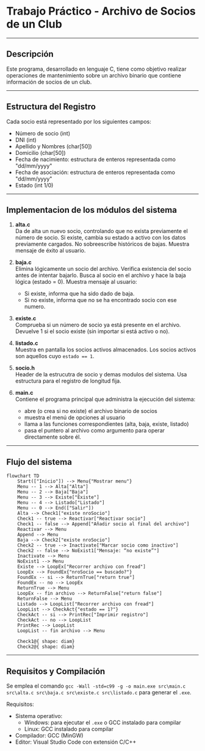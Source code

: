 # Trabajo Práctico - Archivo de Socios de un Club

---

## Descripción

Este programa, desarrollado en lenguaje C, tiene como objetivo realizar operaciones de mantenimiento sobre un archivo binario que contiene información de socios de un club. 

---

## Estructura del Registro

Cada socio está representado por los siguientes campos:

- Número de socio (int)
- DNI (int)
- Apellido y Nombres (char[50])
- Domicilio (char[50])
- Fecha de nacimiento: estructura de enteros representada como "dd/mm/yyyy"
- Fecha de asociación: estructura de enteros representada como "dd/mm/yyyy"
- Estado (int 1/0)

---

## Implementacion de los módulos del sistema

1. **alta.c**  
   Da de alta un nuevo socio, controlando que no exista previamente el número de socio.
   Si existe, cambia su estado a activo con los datos previamente cargados.
   No sobreescribe históricos de bajas.
   Muestra mensaje de éxito al usuario.

2. **baja.c**  
   Elimina lógicamente un socio del archivo.
   Verifica existencia del socio antes de intentar bajarlo.
   Busca al socio en el archivo y hace la baja lógica (estado = 0).
   Muestra mensaje al usuario:
   - Si existe, informa que ha sido dado de baja.
   - Si no existe, informa que no se ha encontrado socio con ese numero. 

3. **existe.c**  
   Comprueba si un número de socio ya está presente en el archivo.
   Devuelve 1 si el socio existe (sin importar si está activo o no).

4. **listado.c**  
   Muestra en pantalla los socios activos almacenados.
   Los socios activos son aquellos cuyo `estado == 1`.

5. **socio.h**  
   Header de la estrucutra de socio y demas modulos del sistema.
   Usa estructura para el registro de longitud fija.

6. **main.c**  
   Contiene el programa principal que administra la ejecución del sistema:
   - abre (o crea si no existe) el archivo binario de socios
   - muestra el menú de opciones al usuario
   - llama a las funciones correspondientes (alta, baja, existe, listado)
   - pasa el puntero al archivo como argumento para operar directamente sobre él.

---

## Flujo del sistema
````mermaid
flowchart TD
    Start(["Inicio"]) --> Menu{"Mostrar menu"}
    Menu -- 1 --> Alta["Alta"]
    Menu -- 2 --> Baja["Baja"]
    Menu -- 3 --> Existe["Existe"]
    Menu -- 4 --> Listado["Listado"]
    Menu -- 0 --> End(["Salir"])
    Alta --> Check1["existe nroSocio"]
    Check1 -- true --> Reactivar["Reactivar socio"]
    Check1 -- false --> Append["Añadir socio al final del archivo"]
    Reactivar --> Menu
    Append --> Menu
    Baja --> Check2["existe nroSocio"]
    Check2 -- true --> Inactivate["Marcar socio como inactivo"]
    Check2 -- false --> NoExist1["Mensaje: “no existe”"]
    Inactivate --> Menu
    NoExist1 --> Menu
    Existe --> LoopEx["Recorrer archivo con fread"]
    LoopEx --> FoundEx{"nroSocio == buscado?"}
    FoundEx -- si --> ReturnTrue["return true"]
    FoundEx -- no --> LoopEx
    ReturnTrue --> Menu
    LoopEx -- fin archivo --> ReturnFalse["return false"]
    ReturnFalse --> Menu
    Listado --> LoopList["Recorrer archivo con fread"]
    LoopList --> CheckAct{"estado == 1?"}
    CheckAct -- si --> PrintRec["Imprimir registro"]
    CheckAct -- no --> LoopList
    PrintRec --> LoopList
    LoopList -- fin archivo --> Menu

    Check1@{ shape: diam}
    Check2@{ shape: diam}
````
---
## Requisitos y Compilación
Se emplea el comando `gcc -Wall -std=c99 -g -o main.exe src\main.c src\alta.c src\baja.c src\existe.c src\listado.c` para generar el `.exe`.

Requisitos:
- Sistema operativo:
   - Windows: para ejecutar el `.exe` o GCC instalado para compilar 
   - Linux: GCC instalado para compilar 
- Compilador: GCC (MinGW)
- Editor: Visual Studio Code con extensión C/C++

